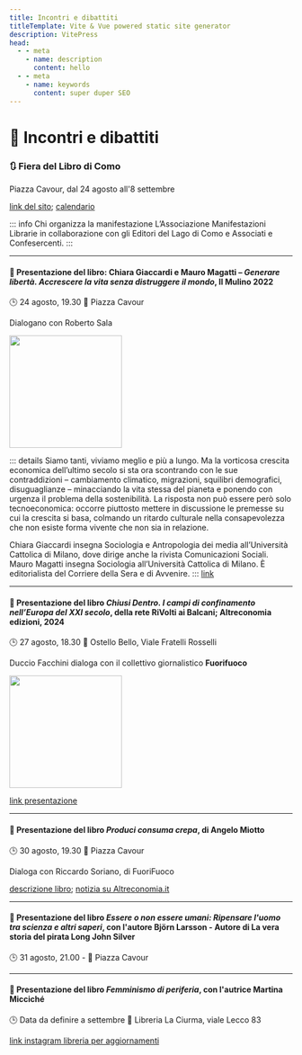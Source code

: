 ```yaml
---
title: Incontri e dibattiti
titleTemplate: Vite & Vue powered static site generator
description: VitePress
head:
  - - meta
    - name: description
      content: hello
  - - meta
    - name: keywords
      content: super duper SEO
---
```


# 📝 Incontri e dibattiti
### 🔃 **Fiera del Libro di Como**

Piazza Cavour, dal 24 agosto all'8 settembre

[link del sito](https://fieralibrocomo.it/); [calendario](https://fieralibrocomo.it/programma/)

::: info Chi organizza la manifestazione
L’Associazione Manifestazioni Librarie in collaborazione con gli Editori del Lago di Como e Associati e Confesercenti.
:::
***


#### 📕 Presentazione del libro: Chiara Giaccardi e Mauro Magatti – *Generare libertà. Accrescere la vita senza distruggere il mondo*, Il Mulino 2022

🕒 24 agosto, 19.30 📍 Piazza Cavour

Dialogano con Roberto Sala

<img src="https://www.ibs.it/images/9788815387998_0_536_0_75.jpg" width="200">

::: details
Siamo tanti, viviamo meglio e più a lungo. Ma la vorticosa crescita economica dell’ultimo secolo si sta ora scontrando con le sue contraddizioni – cambiamento climatico, migrazioni, squilibri demografici, disuguaglianze – minacciando la vita stessa del pianeta e ponendo con urgenza il problema della sostenibilità. La risposta non può essere però solo tecnoeconomica: occorre piuttosto mettere in discussione le premesse su cui la crescita si basa, colmando un ritardo culturale nella consapevolezza che non esiste forma vivente che non sia in relazione. 

Chiara Giaccardi insegna Sociologia e Antropologia dei media all’Università Cattolica di Milano, dove dirige anche la rivista Comunicazioni Sociali.
Mauro Magatti insegna Sociologia all’Università Cattolica di Milano. È editorialista del Corriere della Sera e di Avvenire.
:::
[link](https://fieralibrocomo.it/eventi/chiara-giaccardi-e-mauro-magatti-generare-liberta-accrescere-la-vita-senza-distruggere-il-mondo/)

***

#### 📕 Presentazione del libro *Chiusi Dentro. I campi di confinamento nell’Europa del XXI secolo*, della rete RiVolti ai Balcani; Altreconomia edizioni, 2024

🕒 27 agosto, 18.30 📍 Ostello Bello, Viale Fratelli Rosselli

Duccio Facchini dialoga con il collettivo giornalistico **Fuorifuoco**

<img src="https://www.ibs.it/images/9788865165034_0_536_0_75.jpg" width="200">

[link presentazione](https://fieralibrocomo.it/eventi/rivolti-ai-balcani-chiusi-dentro-i-campi-di-confinamento-nelleuropa-del-xxi-secolo/)

***

#### 📕 Presentazione del libro *Produci consuma crepa*, di Angelo Miotto

🕒 30 agosto, 19.30 📍 Piazza Cavour

Dialoga con Riccardo Soriano, di FuoriFuoco

[descrizione libro](https://altreconomia.it/prodotto/produci-consuma-crepa/); [notizia su Altreconomia.it](https://altreconomia.it/eventi/presentazione-di-produci-consuma-crepa-di-angelo-miotto-alla-fiera-del-libro-di-como/)

***

#### 📕 Presentazione del libro *Essere o non essere umani: Ripensare l'uomo tra scienza e altri saperi*, con l'autore Björn Larsson - Autore di La vera storia del pirata Long John Silver

🕒 31 agosto, 21.00 - 📍 Piazza Cavour

***

#### 📕 Presentazione del libro *Femminismo di periferia*, con l'autrice Martina Micciché

🕒 Data da definire a settembre 📍 Libreria La Ciurma, viale Lecco 83

[link instagram libreria per aggiornamenti](https://instagram.com/librerialaciurma)